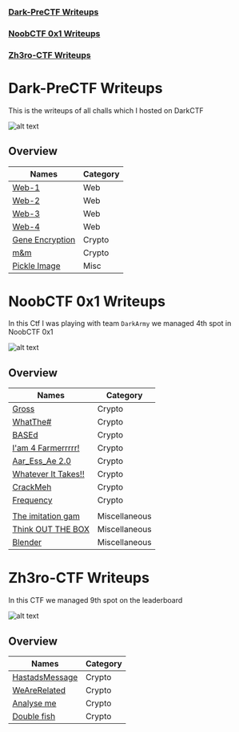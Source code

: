 ### [Dark-PreCTF Writeups](https://github.com/karma9874/CTF-Writeups#dark-prectf-writeups-1)

### [NoobCTF 0x1 Writeups](https://github.com/karma9874/CTF-Writeups#noobctf-0x1-writeups-1)

### [Zh3ro-CTF Writeups](https://github.com/karma9874/CTF-Writeups#zh3ro-ctf-writeups-1)

# Dark-PreCTF Writeups

This is the writeups of all challs which I hosted on DarkCTF 

![alt text](https://github.com/karma9874/CTF-Writeups/blob/master/Images/darkpre.JPG)

## Overview
| Names                   | Category |
|------------------------|--------|
| [Web-1](https://github.com/karma9874/CTF-Writeups/blob/master/Dark-PreCTF/Web-1.md)| Web  |
| [Web-2](https://github.com/karma9874/CTF-Writeups/blob/master/Dark-PreCTF/Web-2.md)| Web  |
| [Web-3](https://github.com/karma9874/CTF-Writeups/blob/master/Dark-PreCTF/Web-3.md)| Web  |
| [Web-4](https://github.com/karma9874/CTF-Writeups/blob/master/Dark-PreCTF/Web-4.md)| Web  |
| [Gene Encryption](https://github.com/karma9874/CTF-Writeups/blob/master/Dark-PreCTF/Gene%20Encryption.md)| Crypto  |
| [m&m](https://github.com/karma9874/CTF-Writeups/blob/master/Dark-PreCTF/m%26m.md)| Crypto  |
| [Pickle Image](https://github.com/karma9874/CTF-Writeups/blob/master/Dark-PreCTF/Pickle%20Image.md)| Misc |


# NoobCTF 0x1 Writeups

In this Ctf I was playing with team `DarkArmy` we managed 4th spot in NoobCTF 0x1

![alt text](https://github.com/karma9874/CTF-Writeups/blob/master/Images/noob.JPG)
## Overview
| Names                   | Category |
|------------------------|--------|
| [Gross](https://github.com/karma9874/CTF-Writeups/blob/master/NoobCTF_0x1/Gross.md)| Crypto  |
| [WhatThe#](https://github.com/karma9874/CTF-Writeups/blob/master/NoobCTF_0x1/WhatThe%23.md) | Crypto   |
| [BASEd](https://github.com/karma9874/CTF-Writeups/blob/master/NoobCTF_0x1/BASEd.md) | Crypto  |
| [I'am 4 Farmerrrrr!](https://github.com/karma9874/CTF-Writeups/blob/master/NoobCTF_0x1/I'am%204%20Farmerrrrr!%20.md) | Crypto |
| [Aar_Ess_Ae 2.0](https://github.com/karma9874/CTF-Writeups/blob/master/NoobCTF_0x1/Aar_Ess_Ae%202.0.md) | Crypto |
| [Whatever It Takes!!](https://github.com/karma9874/CTF-Writeups/blob/master/NoobCTF_0x1/Whatever%20It%20Takes!!.md) | Crypto |
| [CrackMeh](https://github.com/karma9874/CTF-Writeups/blob/master/NoobCTF_0x1/CrackMeh.md) | Crypto |
| [Frequency](https://github.com/karma9874/CTF-Writeups/blob/master/NoobCTF_0x1/Frequency.md) | Crypto |
| |  |
| [The imitation gam](https://github.com/karma9874/CTF-Writeups/blob/master/NoobCTF_0x1/The%20imitation%20game.md) | Miscellaneous |
| [Think OUT THE BOX](https://github.com/karma9874/CTF-Writeups/blob/master/NoobCTF_0x1/Think%20OUT%20THE%20BOX.md) | Miscellaneous |
| [Blender](https://github.com/karma9874/CTF-Writeups/blob/master/NoobCTF_0x1/Blender.md) | Miscellaneous |

# Zh3ro-CTF Writeups

In this CTF we managed 9th spot on the leaderboard

![alt text](https://github.com/karma9874/CTF-Writeups/blob/master/Images/zhero.JPG)

## Overview
| Names                   | Category |
|------------------------|--------|
| [HastadsMessage](https://github.com/karma9874/CTF-Writeups/blob/master/Zh3r0_Ctf/HastadsMessage.md)| Crypto  |
| [WeAreRelated](https://github.com/karma9874/CTF-Writeups/blob/master/Zh3r0_Ctf/WeAreRelated.md) | Crypto   |
| [Analyse me](https://github.com/karma9874/CTF-Writeups/blob/master/Zh3r0_Ctf/AnalyseMe.md) | Crypto  |
| [Double fish](https://github.com/karma9874/CTF-Writeups/blob/master/Zh3r0_Ctf/Double_fish.md) | Crypto  |
